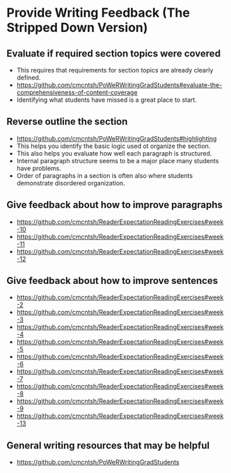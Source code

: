 # Provide Writing Feedback (The Stripped Down Version)

## Evaluate if required section topics were covered

* This requires that requirements for section topics are already clearly defined.
* https://github.com/cmcntsh/PoWeRWritingGradStudents#evaluate-the-comprehensiveness-of-content-coverage
* Identifying what students have missed is a great place to start.

## Reverse outline the section

* https://github.com/cmcntsh/PoWeRWritingGradStudents#highlighting
* This helps you identify the basic logic used ot organize the section.
* This also helps you evaluate how well each paragraph is structured.
* Internal paragraph structure seems to be a major place many students have problems.
* Order of paragraphs in a section is often also where students demonstrate disordered organization.

## Give feedback about how to improve paragraphs

* https://github.com/cmcntsh/ReaderExpectationReadingExercises#week-10
* https://github.com/cmcntsh/ReaderExpectationReadingExercises#week-11
* https://github.com/cmcntsh/ReaderExpectationReadingExercises#week-12

## Give feedback about how to improve sentences

* https://github.com/cmcntsh/ReaderExpectationReadingExercises#week-2
* https://github.com/cmcntsh/ReaderExpectationReadingExercises#week-3
* https://github.com/cmcntsh/ReaderExpectationReadingExercises#week-4
* https://github.com/cmcntsh/ReaderExpectationReadingExercises#week-5
* https://github.com/cmcntsh/ReaderExpectationReadingExercises#week-6
* https://github.com/cmcntsh/ReaderExpectationReadingExercises#week-7
* https://github.com/cmcntsh/ReaderExpectationReadingExercises#week-8
* https://github.com/cmcntsh/ReaderExpectationReadingExercises#week-9
* https://github.com/cmcntsh/ReaderExpectationReadingExercises#week-13

## General writing resources that may be helpful

* https://github.com/cmcntsh/PoWeRWritingGradStudents
